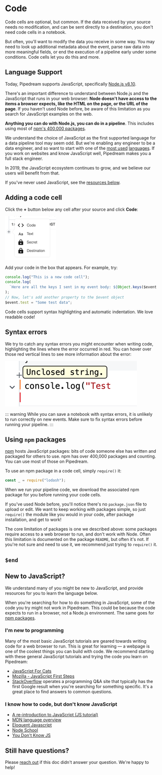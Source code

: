 # Code

Code cells are optional, but common. If the data received by your source needs no modification, and can be sent directly to a destination, you don't need code cells in a notebook.

But often, you'll want to modify the data you receive in some way. You may need to look up additional metadata about the event, parse raw data into more meaningful fields, or end the execution of a pipeline early under some conditions. Code cells let you do this and more.

## Language Support

Today, Pipedream supports JavaScript, specifically [Node.js v8.10](https://nodejs.org/docs/v0.8.10/).

There's an important difference to understand between Node.js and the JavaScript that runs in your web browser: **Node doesn't have access to the items a browser expects, like the HTML on the page, or the URL of the page**. If you haven't used Node before, be aware of this limitation as you search for JavaScript examples on the web.

**Anything you can do with Node.js, you can do in a pipeline**. This includes using most of [npm's 400,000 packages](#using-npm-packages).

We understand the choice of JavaScript as the first supported language for a data pipeline tool may seem odd. But we're enabling any engineer to be a data engineer, and so want to start with one of the [most used](https://insights.stackoverflow.com/survey/2019#technology-_-programming-scripting-and-markup-languages) [languages](https://github.blog/2018-11-15-state-of-the-octoverse-top-programming-languages/). If you work on websites and know JavaScript well, Pipedream makes you a full stack engineer.

In 2019, the JavaScript ecosystem continues to grow, and we believe our users will benefit from that.

If you've never used JavaScript, see the [resources below](#new-to-javascript).

## Adding a code cell

Click the **+** button below any cell after your source and click **Code**:

<div>
<img alt="New step" width="169" src="./images/new-step.png">
</div>

Add your code in the box that appears. For example, try:

```javascript
console.log("This is a new code cell");
console.log(
  `Here are all the keys I sent in my event body: ${Object.keys($event.body)}`
);
// Now, let's add another property to the $event object
$event.test = "Some test data";
```

Code cells support syntax highlighting and automatic indentation. We love readable code!

## Syntax errors

We try to catch any syntax errors you might encounter when writing code, highlighting the lines where the error occurred in red. You can hover over those red vertical lines to see more information about the error:

<div>
<img alt="Syntax error in code" src="./images/syntax-error.png">
</div>

::: warning
While you can save a notebook with syntax errors, it is unlikely to run correctly on new events. Make sure to fix syntax errors before running your pipeline.
:::

## Using `npm` packages

[npm](https://www.npmjs.com/) hosts JavaScript packages: bits of code someone else has written and packaged for others to use. npm has over 400,000 packages and counting. You can use most of those on Pipedream.

To use an npm package in a code cell, simply `require()` it:

```javascript
const _ = require("lodash");
```

When we run your pipeline code, we download the associated npm package for you before running your code cells.

If you've used Node before, you'll notice there's no `package.json` file to upload or edit. We want to keep working with packages simple, so just `require()` the module like you would in your code, after package installation, and get to work!

The core limitation of packages is one we described above: some packages require access to a web browser to run, and don't work with Node. Often this limitation is documented on the package `README`, but often it's not. If you're not sure and need to use it, we recommend just trying to `require()` it.

## `$end`

## New to JavaScript?

We understand many of you might be new to JavaScript, and provide resources for you to learn the language below.

When you're searching for how to do something in JavaScript, some of the code you try might not work in Pipedream. This could be because the code expects to run in a browser, not a Node.js environment. The same goes for [npm packages](#using-npm-packages).

### I'm new to programming

Many of the most basic JavaScript tutorials are geared towards writing code for a web browser to run. This is great for learning — a webpage is one of the coolest things you can build with code. We recommend starting with these general JavaScript tutorials and trying the code you learn on Pipedream:

- [JavaScript For Cats](http://jsforcats.com/)
- [Mozilla - Java​Script First Steps](https://developer.mozilla.org/en-US/docs/Learn/JavaScript/First_steps)
- [StackOverflow](https://stackoverflow.com/) operates a programming Q&A site that typically has the first Google result when you're searching for something specific. It's a great place to find answers to common questions.

### I know how to code, but don't know JavaScript

- [A re-introduction to Java​Script (JS tutorial)](https://developer.mozilla.org/en-US/docs/Web/JavaScript/A_re-introduction_to_JavaScript)
- [MDN language overview](https://developer.mozilla.org/en-US/docs/Web/JavaScript)
- [Eloquent Javascript](https://eloquentjavascript.net/)
- [Node School](https://nodeschool.io/)
- [You Don't Know JS](https://github.com/getify/You-Dont-Know-JS)

## Still have questions?

Please [reach out](/support/) if this doc didn't answer your question. We're happy to help!
